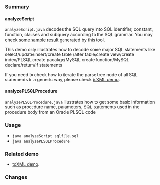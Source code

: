 ### Summary
#### analyzeScript
`analyzeScript.java` decodes the SQL query into SQL identifier, constant, function, 
clauses and subquery according to the SQL grammar. You may check 
[some sample result](http://sqlparser.com/decoding-sql-grammar.php) generated by this tool.

This demo only illustrates how to decode some major SQL statements like select/update/insert/create table
/alter table/create view/create index/PLSQL create pacakge/MySQL create function/MySQL declare/return/if statements

If you need to check how to iterate the parse tree node of all SQL statements in a generic way, 
please check [toXML demo](../visitors).

#### analyzePLSQLProcedure
`analyzePLSQLProcedure.java` illustrates how to get some basic information such as procedure name, parameters,
SQL statements used in the procedure body from an Oracle PLSQL code. 

 
### Usage
-  `java analyzeScript sqlfile.sql`
-  `java analyzePLSQLProcedure`


### Related demo
* [toXML demo](../visitors).

### Changes
